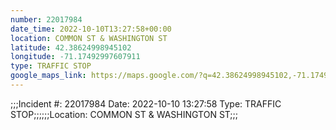```yaml
---
number: 22017984
date_time: 2022-10-10T13:27:58+00:00
location: COMMON ST & WASHINGTON ST
latitude: 42.38624998945102
longitude: -71.17492997607911
type: TRAFFIC STOP
google_maps_link: https://maps.google.com/?q=42.38624998945102,-71.17492997607911
---
```


;;;Incident #: 22017984  Date: 2022-10-10 13:27:58   Type: TRAFFIC STOP;;;;;;Location: COMMON ST & WASHINGTON ST;;;
